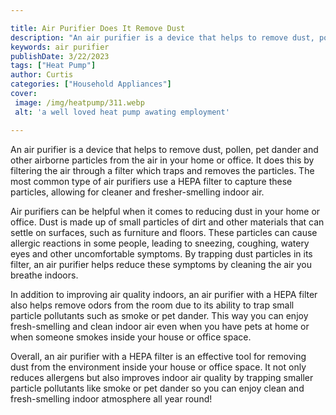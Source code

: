 ```yaml
---

title: Air Purifier Does It Remove Dust
description: "An air purifier is a device that helps to remove dust, pollen, pet dander and other airborne particles from the air in your home o...check it out to learn"
keywords: air purifier
publishDate: 3/22/2023
tags: ["Heat Pump"]
author: Curtis
categories: ["Household Appliances"]
cover: 
 image: /img/heatpump/311.webp
 alt: 'a well loved heat pump awating employment'

---
```


An air purifier is a device that helps to remove dust, pollen, pet dander and other airborne particles from the air in your home or office. It does this by filtering the air through a filter which traps and removes the particles. The most common type of air purifiers use a HEPA filter to capture these particles, allowing for cleaner and fresher-smelling indoor air.

Air purifiers can be helpful when it comes to reducing dust in your home or office. Dust is made up of small particles of dirt and other materials that can settle on surfaces, such as furniture and floors. These particles can cause allergic reactions in some people, leading to sneezing, coughing, watery eyes and other uncomfortable symptoms. By trapping dust particles in its filter, an air purifier helps reduce these symptoms by cleaning the air you breathe indoors. 

In addition to improving air quality indoors, an air purifier with a HEPA filter also helps remove odors from the room due to its ability to trap small particle pollutants such as smoke or pet dander. This way you can enjoy fresh-smelling and clean indoor air even when you have pets at home or when someone smokes inside your house or office space. 

Overall, an air purifier with a HEPA filter is an effective tool for removing dust from the environment inside your house or office space. It not only reduces allergens but also improves indoor air quality by trapping smaller particle pollutants like smoke or pet dander so you can enjoy clean and fresh-smelling indoor atmosphere all year round!
